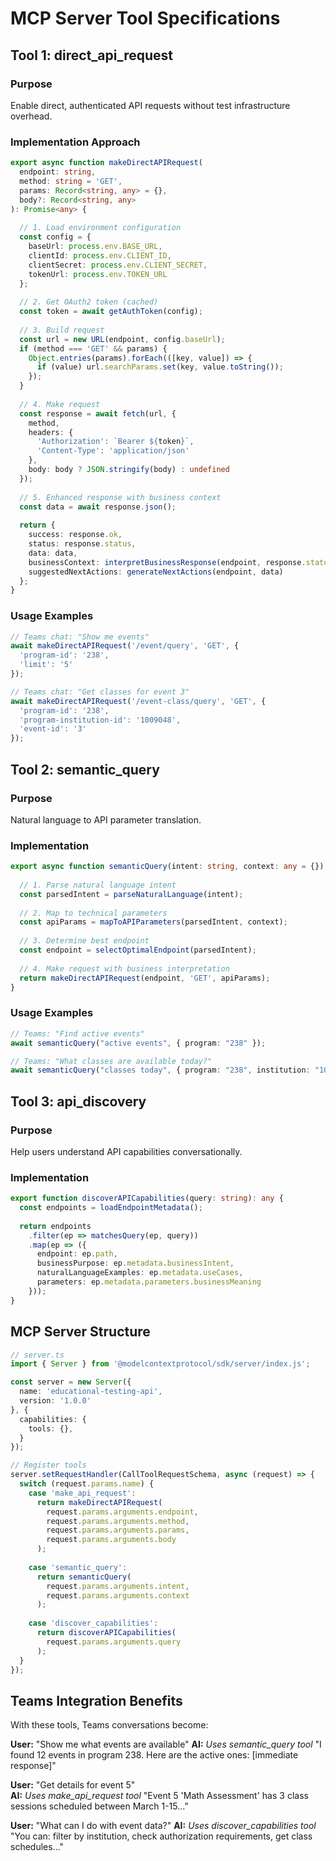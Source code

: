 # MCP Server Tool Specifications

## Tool 1: direct_api_request

### Purpose
Enable direct, authenticated API requests without test infrastructure overhead.

### Implementation Approach
```typescript
export async function makeDirectAPIRequest(
  endpoint: string,
  method: string = 'GET', 
  params: Record<string, any> = {},
  body?: Record<string, any>
): Promise<any> {
  
  // 1. Load environment configuration
  const config = {
    baseUrl: process.env.BASE_URL,
    clientId: process.env.CLIENT_ID,
    clientSecret: process.env.CLIENT_SECRET,
    tokenUrl: process.env.TOKEN_URL
  };
  
  // 2. Get OAuth2 token (cached)
  const token = await getAuthToken(config);
  
  // 3. Build request
  const url = new URL(endpoint, config.baseUrl);
  if (method === 'GET' && params) {
    Object.entries(params).forEach(([key, value]) => {
      if (value) url.searchParams.set(key, value.toString());
    });
  }
  
  // 4. Make request
  const response = await fetch(url, {
    method,
    headers: {
      'Authorization': `Bearer ${token}`,
      'Content-Type': 'application/json'
    },
    body: body ? JSON.stringify(body) : undefined
  });
  
  // 5. Enhanced response with business context
  const data = await response.json();
  
  return {
    success: response.ok,
    status: response.status,
    data: data,
    businessContext: interpretBusinessResponse(endpoint, response.status, data),
    suggestedNextActions: generateNextActions(endpoint, data)
  };
}
```

### Usage Examples
```typescript
// Teams chat: "Show me events"
await makeDirectAPIRequest('/event/query', 'GET', {
  'program-id': '238',
  'limit': '5'
});

// Teams chat: "Get classes for event 3"  
await makeDirectAPIRequest('/event-class/query', 'GET', {
  'program-id': '238',
  'program-institution-id': '1009048',
  'event-id': '3'
});
```

## Tool 2: semantic_query

### Purpose
Natural language to API parameter translation.

### Implementation
```typescript
export async function semanticQuery(intent: string, context: any = {}): Promise<any> {
  
  // 1. Parse natural language intent
  const parsedIntent = parseNaturalLanguage(intent);
  
  // 2. Map to technical parameters
  const apiParams = mapToAPIParameters(parsedIntent, context);
  
  // 3. Determine best endpoint
  const endpoint = selectOptimalEndpoint(parsedIntent);
  
  // 4. Make request with business interpretation
  return makeDirectAPIRequest(endpoint, 'GET', apiParams);
}
```

### Usage Examples
```typescript
// Teams: "Find active events"
await semanticQuery("active events", { program: "238" });

// Teams: "What classes are available today?"
await semanticQuery("classes today", { program: "238", institution: "1009048" });
```

## Tool 3: api_discovery

### Purpose
Help users understand API capabilities conversationally.

### Implementation
```typescript
export function discoverAPICapabilities(query: string): any {
  const endpoints = loadEndpointMetadata();
  
  return endpoints
    .filter(ep => matchesQuery(ep, query))
    .map(ep => ({
      endpoint: ep.path,
      businessPurpose: ep.metadata.businessIntent,
      naturalLanguageExamples: ep.metadata.useCases,
      parameters: ep.metadata.parameters.businessMeaning
    }));
}
```

## MCP Server Structure

```typescript
// server.ts
import { Server } from '@modelcontextprotocol/sdk/server/index.js';

const server = new Server({
  name: 'educational-testing-api',
  version: '1.0.0'
}, {
  capabilities: {
    tools: {},
  }
});

// Register tools
server.setRequestHandler(CallToolRequestSchema, async (request) => {
  switch (request.params.name) {
    case 'make_api_request':
      return makeDirectAPIRequest(
        request.params.arguments.endpoint,
        request.params.arguments.method,
        request.params.arguments.params,
        request.params.arguments.body
      );
      
    case 'semantic_query':
      return semanticQuery(
        request.params.arguments.intent,
        request.params.arguments.context
      );
      
    case 'discover_capabilities':
      return discoverAPICapabilities(
        request.params.arguments.query
      );
  }
});
```

## Teams Integration Benefits

With these tools, Teams conversations become:

**User:** "Show me what events are available"
**AI:** *Uses semantic_query tool* "I found 12 events in program 238. Here are the active ones: [immediate response]"

**User:** "Get details for event 5"  
**AI:** *Uses make_api_request tool* "Event 5 'Math Assessment' has 3 class sessions scheduled between March 1-15..."

**User:** "What can I do with event data?"
**AI:** *Uses discover_capabilities tool* "You can: filter by institution, check authorization requirements, get class schedules..."
